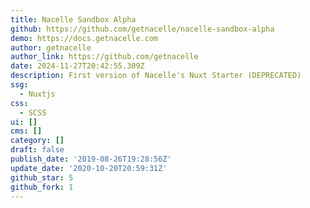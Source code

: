 ```yaml
---
title: Nacelle Sandbox Alpha
github: https://github.com/getnacelle/nacelle-sandbox-alpha
demo: https://docs.getnacelle.com
author: getnacelle
author_link: https://github.com/getnacelle
date: 2024-11-27T20:42:55.309Z
description: First version of Nacelle's Nuxt Starter (DEPRECATED)
ssg:
  - Nuxtjs
css:
  - SCSS
ui: []
cms: []
category: []
draft: false
publish_date: '2019-08-26T19:28:56Z'
update_date: '2020-10-20T20:59:31Z'
github_star: 5
github_fork: 1
---
```

